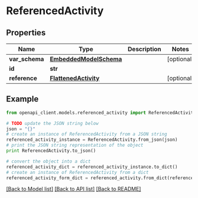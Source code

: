 # ReferencedActivity


## Properties
Name | Type | Description | Notes
------------ | ------------- | ------------- | -------------
**var_schema** | [**EmbeddedModelSchema**](EmbeddedModelSchema.md) |  | [optional] 
**id** | **str** |  | 
**reference** | [**FlattenedActivity**](FlattenedActivity.md) |  | [optional] 

## Example

```python
from openapi_client.models.referenced_activity import ReferencedActivity

# TODO update the JSON string below
json = "{}"
# create an instance of ReferencedActivity from a JSON string
referenced_activity_instance = ReferencedActivity.from_json(json)
# print the JSON string representation of the object
print ReferencedActivity.to_json()

# convert the object into a dict
referenced_activity_dict = referenced_activity_instance.to_dict()
# create an instance of ReferencedActivity from a dict
referenced_activity_form_dict = referenced_activity.from_dict(referenced_activity_dict)
```
[[Back to Model list]](../README.md#documentation-for-models) [[Back to API list]](../README.md#documentation-for-api-endpoints) [[Back to README]](../README.md)


